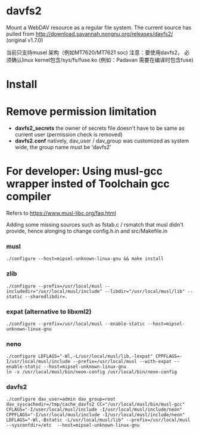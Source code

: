 # davfs2
Mount a WebDAV resource as a regular file system.
The current source has pulled from http://download.savannah.nongnu.org/releases/davfs2/ (original v1.7.0)

当前只支持musel 架构（例如MT7620/MT7621 soc)
注意：要使用davfs2， 必须确认linux kernel包含/sys/fs/fuse.ko (例如：Padavan 需要在编译时包含fuse)

# Install

# Remove permission limitation 
- **davfs2_secrets** the owner of secrets file doesn't have to be same as current user (permission check is removed)
- **davfs2.conf**  natively, dav_user / dav_group was customized as system wide, the group name must be 'davfs2' 

# For developer: Using musl-gcc wrapper insted of Toolchain gcc compiler
Refers to https://www.musl-libc.org/faq.html

Adding some missing sources such as fstab.c / rsmatch that musl didn't provide,
hence alonging to change config.h.in and src/Makefile.in

### musl
```
./configure --host=mipsel-unknown-linux-gnu && make install
```

### zlib
```
./configure --prefix=/usr/local/musl --includedir="/usr/local/musl/include" --libdir="/usr/local/musl/lib" --static --sharedlibdir=.
```

### expat (alternative to libxml2)
```
./configure --prefix=/usr/local/musl --enable-static --host=mipsel-unknown-linux-gnu
```

### neno
```
./configure LDFLAGS="-Wl,-L/usr/local/musl/lib,-lexpat" CPPFLAGS=-I/usr/local/musl/include --prefix=/usr/local/musl --with-expat --enable-static --host=mipsel-unknown-linux-gnu
ln -s /usr/local/musl/bin/neon-config /usr/local/bin/neon-config
```

### davfs2
```
./configure dav_user=admin dav_group=root dav_syscachedir=/tmp/cache_davfs2 CC="/usr/local/musl/bin/musl-gcc" CFLAGS="-I/user/local/musl/include -I/usr/local/musl/include/neon" CPPFLAGS="-I/usr/local/musl/include -I/usr/local/musl/include/neon" LDFLAGS="-Wl,-Bstatic -L/usr/local/musl/lib" --prefix=/usr/local/musl --sysconfdir=/etc  --host=mipsel-unknown-linux-gnu
```
